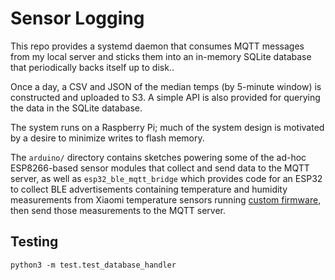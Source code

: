 # Sensor Logging

This repo provides a systemd daemon that consumes MQTT messages from my local server and sticks them into an in-memory SQLite database that periodically backs itself up to disk..

Once a day, a CSV and JSON of the median temps (by 5-minute window) is constructed and uploaded to S3. A simple API is also provided for querying the data in the SQLite database.

The system runs on a Raspberry Pi; much of the system design is motivated by a desire to minimize writes to flash memory.

The `arduino/` directory contains sketches powering some of the ad-hoc ESP8266-based sensor modules that collect and send data to the MQTT server, as well as `esp32_ble_mqtt_bridge` which provides code for an ESP32 to collect BLE advertisements containing temperature and humidity measurements from Xiaomi temperature sensors running [custom firmware](https://github.com/pvvx/ATC_MiThermometer), then send those measurements to the MQTT server.

## Testing

`python3 -m test.test_database_handler`